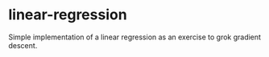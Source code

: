 # linear-regression
Simple implementation of a linear regression as an exercise to grok gradient descent.
